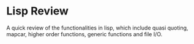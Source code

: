 # Lisp Review
A quick review of the functionalities in lisp, which include quasi quoting, mapcar, higher order functions, generic functions and file I/O.
